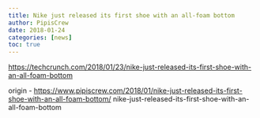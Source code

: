 ```yaml
---
title: Nike just released its first shoe with an all-foam bottom
author: PipisCrew
date: 2018-01-24
categories: [news]
toc: true
---
```


https://techcrunch.com/2018/01/23/nike-just-released-its-first-shoe-with-an-all-foam-bottom

origin - https://www.pipiscrew.com/2018/01/nike-just-released-its-first-shoe-with-an-all-foam-bottom/ nike-just-released-its-first-shoe-with-an-all-foam-bottom